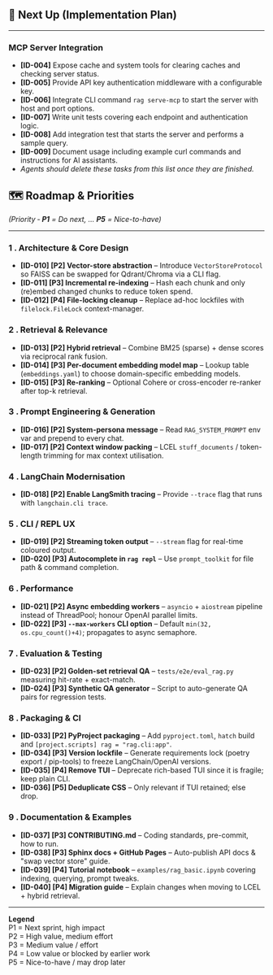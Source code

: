 ## 🚀 Next Up (Implementation Plan)

---

### MCP Server Integration
- **[ID-004]** Expose cache and system tools for clearing caches and checking server status.
- **[ID-005]** Provide API key authentication middleware with a configurable key.
- **[ID-006]** Integrate CLI command `rag serve-mcp` to start the server with host and port options.
- **[ID-007]** Write unit tests covering each endpoint and authentication logic.
- **[ID-008]** Add integration test that starts the server and performs a sample query.
- **[ID-009]** Document usage including example curl commands and instructions for AI assistants.
- *Agents should delete these tasks from this list once they are finished.*

## 🗺️ Roadmap & Priorities  
*(Priority ‑ **P1** = Do next, … **P5** = Nice-to-have)*

---


### 1 . Architecture & Core Design
- **[ID-010] [P2] Vector-store abstraction** – Introduce `VectorStoreProtocol` so FAISS can be swapped for Qdrant/Chroma via a CLI flag.
- **[ID-011] [P3] Incremental re-indexing** – Hash each chunk and only (re)embed changed chunks to reduce token spend.
- **[ID-012] [P4] File-locking cleanup** – Replace ad-hoc lockfiles with `filelock.FileLock` context-manager.

### 2 . Retrieval & Relevance
- **[ID-013] [P2] Hybrid retrieval** – Combine BM25 (sparse) + dense scores via reciprocal rank fusion.
- **[ID-014] [P3] Per-document embedding model map** – Lookup table (`embeddings.yaml`) to choose domain-specific embedding models.
- **[ID-015] [P3] Re-ranking** – Optional Cohere or cross-encoder re-ranker after top-k retrieval.

### 3 . Prompt Engineering & Generation
- **[ID-016] [P2] System-persona message** – Read `RAG_SYSTEM_PROMPT` env var and prepend to every chat.
- **[ID-017] [P2] Context window packing** – LCEL `stuff_documents` / token-length trimming for max context utilisation.

### 4 . LangChain Modernisation
- **[ID-018] [P2] Enable LangSmith tracing** – Provide `--trace` flag that runs with `langchain.cli trace`.

### 5 . CLI / REPL UX
- **[ID-019] [P2] Streaming token output** – `--stream` flag for real-time coloured output.
- **[ID-020] [P3] Autocomplete in `rag repl`** – Use `prompt_toolkit` for file path & command completion.

### 6 . Performance
- **[ID-021] [P2] Async embedding workers** – `asyncio` + `aiostream` pipeline instead of ThreadPool; honour OpenAI parallel limits.
- **[ID-022] [P3] `--max-workers` CLI option** – Default `min(32, os.cpu_count()+4)`; propagates to async semaphore.

### 7 . Evaluation & Testing
- **[ID-023] [P2] Golden-set retrieval QA** – `tests/e2e/eval_rag.py` measuring hit-rate + exact-match.
- **[ID-024] [P3] Synthetic QA generator** – Script to auto-generate QA pairs for regression tests.

### 8 . Packaging & CI
- **[ID-033] [P2] PyProject packaging** – Add `pyproject.toml`, `hatch` build and `[project.scripts] rag = "rag.cli:app"`.
- **[ID-034] [P3] Version lockfile** – Generate requirements lock (poetry export / pip-tools) to freeze LangChain/OpenAI versions.
- **[ID-035] [P4] Remove TUI** – Deprecate rich-based TUI since it is fragile; keep plain CLI.
- **[ID-036] [P5] Deduplicate CSS** – Only relevant if TUI retained; else drop.

### 9 . Documentation & Examples
- **[ID-037] [P3] CONTRIBUTING.md** – Coding standards, pre-commit, how to run.
- **[ID-038] [P3] Sphinx docs + GitHub Pages** – Auto-publish API docs & "swap vector store" guide.
- **[ID-039] [P4] Tutorial notebook** – `examples/rag_basic.ipynb` covering indexing, querying, prompt tweaks.
- **[ID-040] [P4] Migration guide** – Explain changes when moving to LCEL + hybrid retrieval.

---

**Legend**  
P1 = Next sprint, high impact  
P2 = High value, medium effort  
P3 = Medium value / effort  
P4 = Low value or blocked by earlier work  
P5 = Nice-to-have / may drop later
